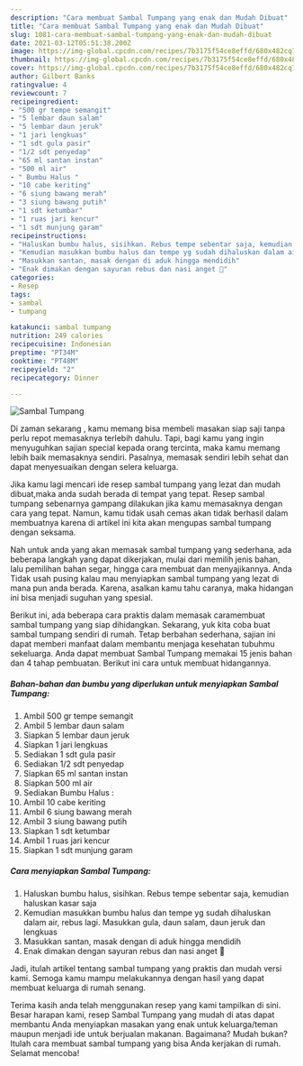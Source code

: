```yaml
---
description: "Cara membuat Sambal Tumpang yang enak dan Mudah Dibuat"
title: "Cara membuat Sambal Tumpang yang enak dan Mudah Dibuat"
slug: 1081-cara-membuat-sambal-tumpang-yang-enak-dan-mudah-dibuat
date: 2021-03-12T05:51:38.200Z
image: https://img-global.cpcdn.com/recipes/7b3175f54ce8effd/680x482cq70/sambal-tumpang-foto-resep-utama.jpg
thumbnail: https://img-global.cpcdn.com/recipes/7b3175f54ce8effd/680x482cq70/sambal-tumpang-foto-resep-utama.jpg
cover: https://img-global.cpcdn.com/recipes/7b3175f54ce8effd/680x482cq70/sambal-tumpang-foto-resep-utama.jpg
author: Gilbert Banks
ratingvalue: 4
reviewcount: 7
recipeingredient:
- "500 gr tempe semangit"
- "5 lembar daun salam"
- "5 lembar daun jeruk"
- "1 jari lengkuas"
- "1 sdt gula pasir"
- "1/2 sdt penyedap"
- "65 ml santan instan"
- "500 ml air"
- " Bumbu Halus "
- "10 cabe keriting"
- "6 siung bawang merah"
- "3 siung bawang putih"
- "1 sdt ketumbar"
- "1 ruas jari kencur"
- "1 sdt munjung garam"
recipeinstructions:
- "Haluskan bumbu halus, sisihkan. Rebus tempe sebentar saja, kemudian haluskan kasar saja"
- "Kemudian masukkan bumbu halus dan tempe yg sudah dihaluskan dalam air, rebus lagi. Masukkan gula, daun salam, daun jeruk dan lengkuas"
- "Masukkan santan, masak dengan di aduk hingga mendidih"
- "Enak dimakan dengan sayuran rebus dan nasi anget 🤤"
categories:
- Resep
tags:
- sambal
- tumpang

katakunci: sambal tumpang 
nutrition: 249 calories
recipecuisine: Indonesian
preptime: "PT34M"
cooktime: "PT48M"
recipeyield: "2"
recipecategory: Dinner

---
```



![Sambal Tumpang](https://img-global.cpcdn.com/recipes/7b3175f54ce8effd/680x482cq70/sambal-tumpang-foto-resep-utama.jpg)

Di zaman  sekarang , kamu memang bisa membeli masakan siap saji tanpa perlu repot memasaknya terlebih dahulu. Tapi, bagi kamu yang ingin menyuguhkan sajian special kepada orang tercinta, maka kamu memang lebih baik memasaknya sendiri. Pasalnya, memasak sendiri lebih sehat dan dapat menyesuaikan dengan selera keluarga.

Jika kamu lagi mencari ide resep sambal tumpang yang lezat dan mudah dibuat,maka anda sudah berada di tempat yang tepat. Resep sambal tumpang  sebenarnya gampang dilakukan jika kamu memasaknya dengan cara yang tepat. Namun, kamu tidak usah cemas akan tidak berhasil dalam membuatnya 
karena di artikel ini kita akan mengupas sambal tumpang dengan seksama.  



Nah untuk anda yang akan memasak sambal tumpang yang sederhana, ada beberapa langkah yang dapat dikerjakan, mulai dari memilih jenis bahan, lalu pemilihan bahan segar, hingga cara membuat dan menyajikannya. Anda Tidak usah pusing kalau mau menyiapkan sambal tumpang yang lezat di mana pun anda berada. Karena, asalkan kamu  tahu caranya, maka hidangan ini bisa menjadi suguhan yang spesial.

Berikut ini, ada beberapa cara praktis  dalam memasak caramembuat sambal tumpang yang siap dihidangkan. Sekarang, yuk kita coba buat sambal tumpang sendiri di rumah. Tetap berbahan sederhana, sajian ini dapat memberi manfaat dalam membantu menjaga kesehatan tubuhmu sekeluarga. Anda dapat membuat Sambal Tumpang memakai 15 jenis bahan dan 4 tahap pembuatan. Berikut ini cara untuk membuat hidangannya.

<!--inarticleads1-->

##### Bahan-bahan dan bumbu yang diperlukan untuk menyiapkan Sambal Tumpang:

1. Ambil 500 gr tempe semangit
1. Ambil 5 lembar daun salam
1. Siapkan 5 lembar daun jeruk
1. Siapkan 1 jari lengkuas
1. Sediakan 1 sdt gula pasir
1. Sediakan 1/2 sdt penyedap
1. Siapkan 65 ml santan instan
1. Siapkan 500 ml air
1. Sediakan  Bumbu Halus :
1. Ambil 10 cabe keriting
1. Ambil 6 siung bawang merah
1. Ambil 3 siung bawang putih
1. Siapkan 1 sdt ketumbar
1. Ambil 1 ruas jari kencur
1. Siapkan 1 sdt munjung garam




<!--inarticleads2-->

##### Cara menyiapkan Sambal Tumpang:

1. Haluskan bumbu halus, sisihkan. Rebus tempe sebentar saja, kemudian haluskan kasar saja
1. Kemudian masukkan bumbu halus dan tempe yg sudah dihaluskan dalam air, rebus lagi. Masukkan gula, daun salam, daun jeruk dan lengkuas
1. Masukkan santan, masak dengan di aduk hingga mendidih
1. Enak dimakan dengan sayuran rebus dan nasi anget 🤤




Jadi, itulah artikel tentang  sambal tumpang  yang praktis dan mudah versi kami. Semoga kamu mampu melakukannya dengan hasil yang dapat membuat keluarga di rumah senang. 

Terima kasih anda telah menggunakan resep yang kami tampilkan di sini. Besar harapan kami, resep  Sambal Tumpang yang mudah di atas dapat membantu Anda menyiapkan masakan yang enak untuk keluarga/teman maupun menjadi ide untuk berjualan makanan. Bagaimana? Mudah bukan? Itulah cara membuat sambal tumpang yang bisa Anda kerjakan di rumah. Selamat mencoba!

